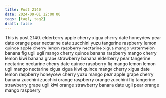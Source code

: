 ```yaml
---
title: Post 2140
date: 2024-09-01 12:00:00
tags: [tag1, tag2]
draft: false
---
```

This is post 2140.
elderberry
apple
cherry
xigua
cherry
date
honeydew
pear
date
orange
pear
nectarine
date
zucchini
yuzu
tangerine
raspberry
lemon
quince
apple
cherry
lemon
raspberry
nectarine
xigua
mango
watermelon
banana
fig
ugli
ugli
mango
cherry
quince
banana
raspberry
mango
cherry
lemon
kiwi
banana
grape
strawberry
banana
elderberry
pear
tangerine
nectarine
nectarine
cherry
date
quince
raspberry
fig
mango
lemon
lemon
ugli
mango
nectarine
xigua
xigua
kiwi
quince
mango
cherry
xigua
date
lemon
raspberry
honeydew
cherry
yuzu
mango
pear
apple
grape
cherry
banana
zucchini
zucchini
orange
raspberry
orange
zucchini
fig
tangerine
strawberry
grape
ugli
kiwi
orange
strawberry
banana
date
ugli
pear
orange
mango
raspberry
